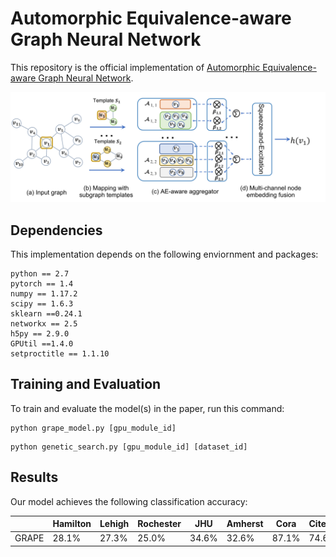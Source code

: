 # Automorphic Equivalence-aware Graph Neural Network

This repository is the official implementation of [Automorphic Equivalence-aware Graph Neural Network](https://arxiv.org/abs/2011.04218). 

![alt text](https://github.com/tsinghua-fib-lab/GRAPE/blob/main/main.png?raw=true)

## Dependencies

This implementation depends on the following enviornment and packages:

```setup
python == 2.7
pytorch == 1.4
numpy == 1.17.2
scipy == 1.6.3
sklearn ==0.24.1
networkx == 2.5
h5py == 2.9.0
GPUtil ==1.4.0
setproctitle == 1.1.10
```

## Training and Evaluation

To train and evaluate the model(s) in the paper, run this command:

```train
python grape_model.py [gpu_module_id] 
```


```train
python genetic_search.py [gpu_module_id] [dataset_id] 
```


## Results

Our model achieves the following classification accuracy:


|  | Hamilton | Lehigh | Rochester | JHU | Amherst | Cora | Citeseer | Amazon |
| ------------------ |---------------- | -------------- | ---------------- | -------------- | ---------------- | -------------- | ---------------- | -------------- |
|  GRAPE  | 28.1% | 27.3% | 25.0% | 34.6% | 32.6% | 87.1% | 74.6% | 58.6% |

